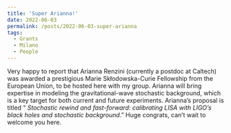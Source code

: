 ```yaml
---
title: 'Super Arianna!'
date: 2022-06-03
permalink: /posts/2022-06-03-super-arianna
tags:
  - Grants
  - Milano
  - People
---
```


Very happy to report that Arianna Renzini (currently a postdoc at Caltech) was awarded a prestigious Marie Skłodowska-Curie Fellowship from the European Union, to be hosted here with my group. Arianna will bring expertise in modeling the gravitational-wave stochastic background, which is a key target for both current and future experiments. Arianna’s proposal is titled “ _Stochastic rewind and fast-forward: calibrating LISA with LIGO’s black holes and stochastic background_.” Huge congrats, can’t wait to welcome you here.

